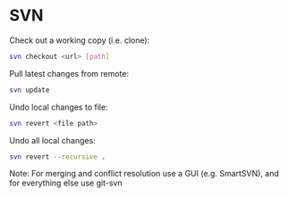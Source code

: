 # SVN

Check out a working copy (i.e. clone):

```bash
svn checkout <url> [path]
```

Pull latest changes from remote:

```bash
svn update
```

Undo local changes to file:

```bash
svn revert <file path>
```

Undo all local changes:

```bash
svn revert --recursive .
```

Note: For merging and conflict resolution use a GUI (e.g. SmartSVN), and for everything else use git-svn
